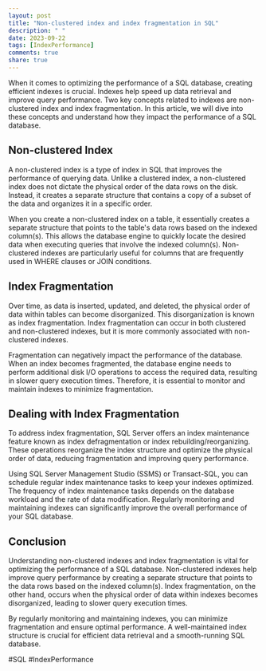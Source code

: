 ```yaml
---
layout: post
title: "Non-clustered index and index fragmentation in SQL"
description: " "
date: 2023-09-22
tags: [IndexPerformance]
comments: true
share: true
---
```


When it comes to optimizing the performance of a SQL database, creating efficient indexes is crucial. Indexes help speed up data retrieval and improve query performance. Two key concepts related to indexes are non-clustered index and index fragmentation. In this article, we will dive into these concepts and understand how they impact the performance of a SQL database.

## Non-clustered Index

A non-clustered index is a type of index in SQL that improves the performance of querying data. Unlike a clustered index, a non-clustered index does not dictate the physical order of the data rows on the disk. Instead, it creates a separate structure that contains a copy of a subset of the data and organizes it in a specific order.

When you create a non-clustered index on a table, it essentially creates a separate structure that points to the table's data rows based on the indexed column(s). This allows the database engine to quickly locate the desired data when executing queries that involve the indexed column(s). Non-clustered indexes are particularly useful for columns that are frequently used in WHERE clauses or JOIN conditions.

## Index Fragmentation

Over time, as data is inserted, updated, and deleted, the physical order of data within tables can become disorganized. This disorganization is known as index fragmentation. Index fragmentation can occur in both clustered and non-clustered indexes, but it is more commonly associated with non-clustered indexes.

Fragmentation can negatively impact the performance of the database. When an index becomes fragmented, the database engine needs to perform additional disk I/O operations to access the required data, resulting in slower query execution times. Therefore, it is essential to monitor and maintain indexes to minimize fragmentation.

## Dealing with Index Fragmentation

To address index fragmentation, SQL Server offers an index maintenance feature known as index defragmentation or index rebuilding/reorganizing. These operations reorganize the index structure and optimize the physical order of data, reducing fragmentation and improving query performance.

Using SQL Server Management Studio (SSMS) or Transact-SQL, you can schedule regular index maintenance tasks to keep your indexes optimized. The frequency of index maintenance tasks depends on the database workload and the rate of data modification. Regularly monitoring and maintaining indexes can significantly improve the overall performance of your SQL database.

## Conclusion

Understanding non-clustered indexes and index fragmentation is vital for optimizing the performance of a SQL database. Non-clustered indexes help improve query performance by creating a separate structure that points to the data rows based on the indexed column(s). Index fragmentation, on the other hand, occurs when the physical order of data within indexes becomes disorganized, leading to slower query execution times.

By regularly monitoring and maintaining indexes, you can minimize fragmentation and ensure optimal performance. A well-maintained index structure is crucial for efficient data retrieval and a smooth-running SQL database.

#SQL #IndexPerformance